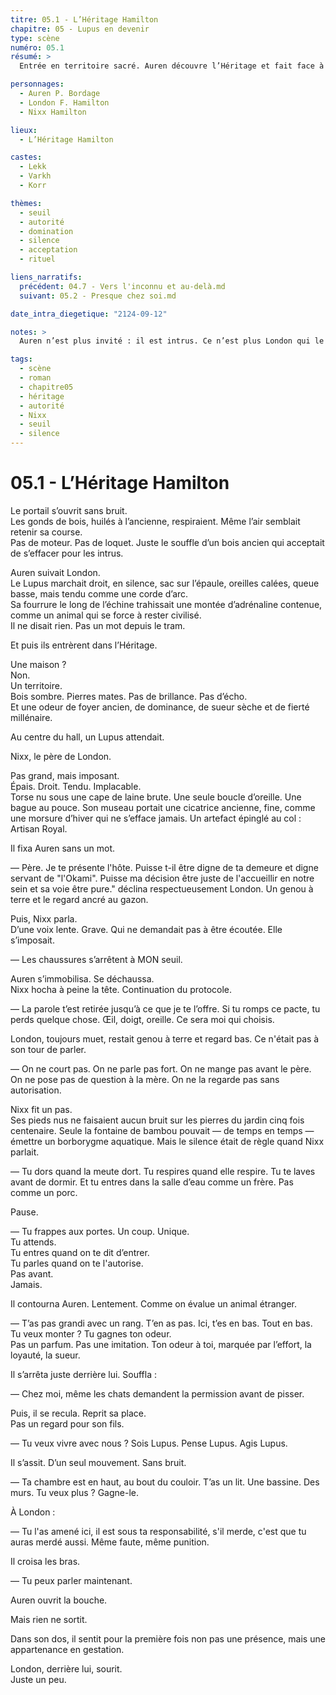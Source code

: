 ```yaml
---
titre: 05.1 - L’Héritage Hamilton
chapitre: 05 - Lupus en devenir
type: scène
numéro: 05.1
résumé: >
  Entrée en territoire sacré. Auren découvre l’Héritage et fait face à Nixx. Aucune explication, que des règles. London ne parle pas. Le silence impose l’ordre. L’intégration commence.

personnages:
  - Auren P. Bordage
  - London F. Hamilton
  - Nixx Hamilton

lieux:
  - L’Héritage Hamilton

castes:
  - Lekk
  - Varkh
  - Korr

thèmes:
  - seuil
  - autorité
  - domination
  - silence
  - acceptation
  - rituel

liens_narratifs:
  précédent: 04.7 - Vers l'inconnu et au-delà.md
  suivant: 05.2 - Presque chez soi.md

date_intra_diegetique: "2124-09-12"

notes: >
  Auren n’est plus invité : il est intrus. Ce n’est plus London qui le guide, mais le cadre rigide d’un monde hiérarchisé. Nixx impose le silence et le rang. La scène est rituelle, presque militaire. Auren ne comprend pas encore, mais il commence à ressentir ce que veut dire "vivre Lupus".

tags:
  - scène
  - roman
  - chapitre05
  - héritage
  - autorité
  - Nixx
  - seuil
  - silence
---
```


# 05.1 - L’Héritage Hamilton

Le portail s’ouvrit sans bruit.  
Les gonds de bois, huilés à l’ancienne, respiraient. Même l’air semblait retenir sa course.  
Pas de moteur. Pas de loquet. Juste le souffle d’un bois ancien qui acceptait de s’effacer pour les intrus.

Auren suivait London.  
Le Lupus marchait droit, en silence, sac sur l’épaule, oreilles calées, queue basse, mais tendu comme une corde d’arc.  
Sa fourrure le long de l’échine trahissait une montée d’adrénaline contenue, comme un animal qui se force à rester civilisé.  
Il ne disait rien. Pas un mot depuis le tram.

Et puis ils entrèrent dans l’Héritage.

Une maison ?  
Non.  
Un territoire.  
Bois sombre. Pierres mates. Pas de brillance. Pas d’écho.  
Et une odeur de foyer ancien, de dominance, de sueur sèche et de fierté millénaire.

Au centre du hall, un Lupus attendait.

Nixx, le père de London.

Pas grand, mais imposant.  
Épais. Droit. Tendu. Implacable.  
Torse nu sous une cape de laine brute. Une seule boucle d’oreille. Une bague au pouce. Son museau portait une cicatrice ancienne, fine, comme une morsure d’hiver qui ne s’efface jamais. Un artefact épinglé au col : Artisan Royal.

Il fixa Auren sans un mot.

— Père. Je te présente l'hôte. Puisse t-il être digne de ta demeure et digne servant de "l'Okami". Puisse ma décision être juste de l'accueillir en notre sein et sa voie être pure." déclina respectueusement London. Un genou à terre et le regard ancré au gazon.

Puis, Nixx parla.  
D’une voix lente. Grave. Qui ne demandait pas à être écoutée. Elle s’imposait.

— Les chaussures s’arrêtent à MON seuil.

Auren s’immobilisa. Se déchaussa.  
Nixx hocha à peine la tête. Continuation du protocole.

— La parole t’est retirée jusqu’à ce que je te l’offre. Si tu romps ce pacte, tu perds quelque chose. Œil, doigt, oreille. Ce sera moi qui choisis.

London, toujours muet, restait genou à terre et regard bas. Ce n'était pas à son tour de parler.

— On ne court pas. On ne parle pas fort. On ne mange pas avant le père. On ne pose pas de question à la mère. On ne la regarde pas sans autorisation.

Nixx fit un pas.  
Ses pieds nus ne faisaient aucun bruit sur les pierres du jardin cinq fois centenaire. Seule la fontaine de bambou pouvait — de temps en temps — émettre un borborygme aquatique. Mais le silence était de règle quand Nixx parlait.

— Tu dors quand la meute dort. Tu respires quand elle respire. Tu te laves avant de dormir. Et tu entres dans la salle d’eau comme un frère. Pas comme un porc.

Pause.

— Tu frappes aux portes. Un coup. Unique.  
Tu attends.  
Tu entres quand on te dit d’entrer.  
Tu parles quand on te l'autorise.  
Pas avant.  
Jamais.

Il contourna Auren. Lentement. Comme on évalue un animal étranger.

— T’as pas grandi avec un rang. T’en as pas. Ici, t’es en bas. Tout en bas.  
Tu veux monter ? Tu gagnes ton odeur.  
Pas un parfum. Pas une imitation. Ton odeur à toi, marquée par l’effort, la loyauté, la sueur.

Il s’arrêta juste derrière lui. Souffla :

— Chez moi, même les chats demandent la permission avant de pisser.

Puis, il se recula. Reprit sa place.  
Pas un regard pour son fils.

— Tu veux vivre avec nous ? Sois Lupus. Pense Lupus. Agis Lupus.

Il s’assit. D’un seul mouvement. Sans bruit.

— Ta chambre est en haut, au bout du couloir. T’as un lit. Une bassine. Des murs. Tu veux plus ? Gagne-le.

À London :

— Tu l'as amené ici, il est sous ta responsabilité, s'il merde, c'est que tu auras merdé aussi. Même faute, même punition.

Il croisa les bras.

— Tu peux parler maintenant.

Auren ouvrit la bouche.

Mais rien ne sortit.

Dans son dos, il sentit pour la première fois non pas une présence, mais une appartenance en gestation.

London, derrière lui, sourit.  
Juste un peu.
